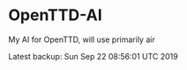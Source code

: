 # OpenTTD-AI
My AI for OpenTTD, will use primarily air

Latest backup: Sun Sep 22 08:56:01 UTC 2019
